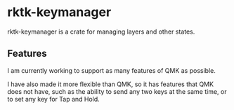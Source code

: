 # rktk-keymanager

rktk-keymanager is a crate for managing layers and other states.

## Features

I am currently working to support as many features of QMK as possible.

I have also made it more flexible than QMK, so it has features that QMK does not
have, such as the ability to send any two keys at the same time, or to set any
key for Tap and Hold.
